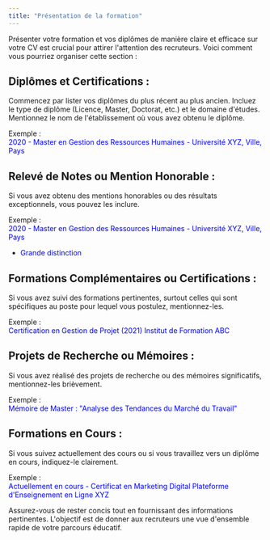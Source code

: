 ```yaml
---
title: "Présentation de la formation"
---
```

Présenter votre formation et vos diplômes de manière claire et efficace sur votre CV est crucial pour attirer l'attention des recruteurs. Voici comment vous pourriez organiser cette section :

## Diplômes et Certifications :

Commencez par lister vos diplômes du plus récent au plus ancien.
Incluez le type de diplôme (Licence, Master, Doctorat, etc.) et le domaine d'études.
Mentionnez le nom de l'établissement où vous avez obtenu le diplôme.

Exemple :<br /><span style="color: blue;"> 2020 - Master en Gestion des Ressources Humaines - Université XYZ, Ville, Pays</span>

## Relevé de Notes ou Mention Honorable :

Si vous avez obtenu des mentions honorables ou des résultats exceptionnels, vous pouvez les inclure.

Exemple :<br /><span style="color: blue;"> 2020 - Master en Gestion des Ressources Humaines - Université XYZ, Ville, Pays</span>
- <span style="color: blue;">Grande distinction</span>

## Formations Complémentaires ou Certifications :

Si vous avez suivi des formations pertinentes, surtout celles qui sont spécifiques au poste pour lequel vous postulez, mentionnez-les.

Exemple :<br /><span style="color: blue;">Certification en Gestion de Projet (2021)
Institut de Formation ABC</span>

## Projets de Recherche ou Mémoires :

Si vous avez réalisé des projets de recherche ou des mémoires significatifs, mentionnez-les brièvement.

Exemple :<br /><span style="color: blue;">Mémoire de Master : "Analyse des Tendances du Marché du Travail"</span>

## Formations en Cours :

Si vous suivez actuellement des cours ou si vous travaillez vers un diplôme en cours, indiquez-le clairement.

Exemple :<br /><span style="color: blue;">Actuellement en cours - Certificat en Marketing Digital
Plateforme d'Enseignement en Ligne XYZ</span>

Assurez-vous de rester concis tout en fournissant des informations pertinentes. L'objectif est de donner aux recruteurs une vue d'ensemble rapide de votre parcours éducatif.
